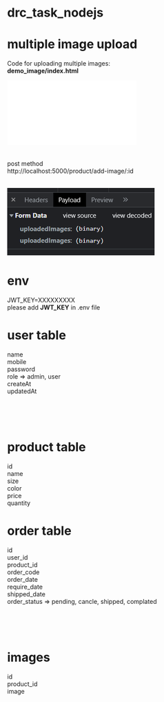 # drc_task_nodejs


# multiple image upload
Code for uploading multiple images: <br> 
<b>demo_image/index.html</b>

![demo_image/index.html](demo_image/index.html)

<br />
post method<br />
http://localhost:5000/product/add-image/:id<br />
<br />

![My animated logo](demo_image/Screenshot_4.png)

# env
JWT_KEY=XXXXXXXXX <br />
please add <b>JWT_KEY</b> in .env file


# user table
name <br />
mobile<br />
password<br />
role => admin, user<br />
createAt<br />
updatedAt<br />

<br />
<br />
<br />

# product table
id <br />
name<br />
size<br />
color<br />
price<br />
quantity<br />

# order table
id<br />
user_id<br />
product_id<br />
order_code<br />
order_date<br />
require_date<br />
shipped_date<br />
order_status => pending, cancle, shipped, complated<br />

<br />
<br />
<br />

# images
id <br />
product_id<br />
image<br />
